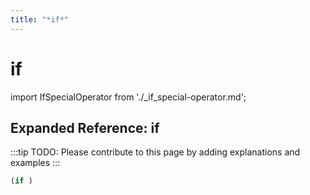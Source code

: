 ```yaml
---
title: "*if*"
---
```


# if

import IfSpecialOperator from './_if_special-operator.md';

<IfSpecialOperator />

## Expanded Reference: if

:::tip
TODO: Please contribute to this page by adding explanations and examples
:::

```lisp
(if )
```
